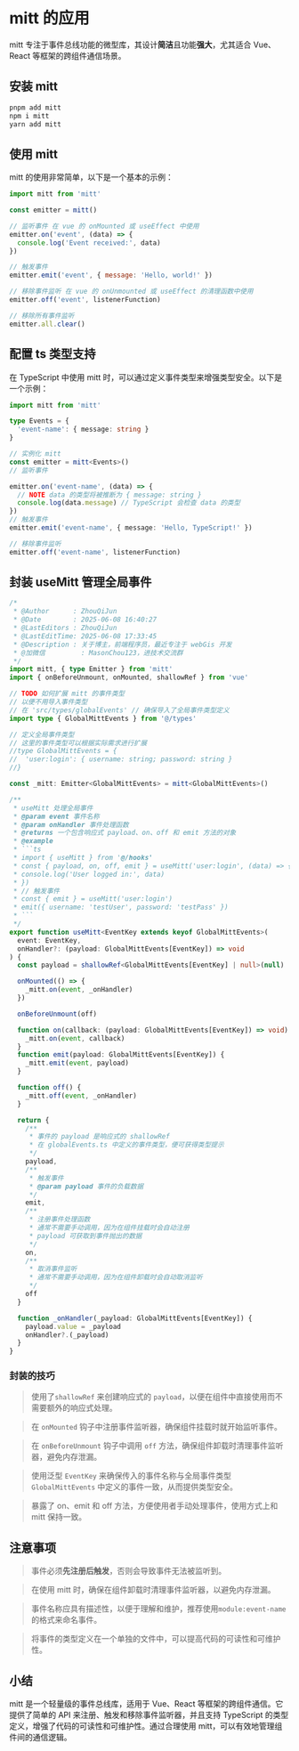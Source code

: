 # mitt 的应用

mitt 专注于事件总线功能的微型库，其设计**简洁**且功能**强大**，尤其适合 Vue、React 等框架的跨组件通信场景。

## 安装 mitt

```bash
pnpm add mitt
npm i mitt
yarn add mitt
```

## 使用 mitt

mitt 的使用非常简单，以下是一个基本的示例：

```js
import mitt from 'mitt'

const emitter = mitt()

// 监听事件 在 vue 的 onMounted 或 useEffect 中使用
emitter.on('event', (data) => {
  console.log('Event received:', data)
})

// 触发事件
emitter.emit('event', { message: 'Hello, world!' })

// 移除事件监听 在 vue 的 onUnmounted 或 useEffect 的清理函数中使用
emitter.off('event', listenerFunction)

// 移除所有事件监听
emitter.all.clear()
```

## 配置 ts 类型支持

在 TypeScript 中使用 mitt 时，可以通过定义事件类型来增强类型安全。以下是一个示例：

```ts
import mitt from 'mitt'

type Events = {
  'event-name': { message: string }
}

// 实例化 mitt
const emitter = mitt<Events>()
// 监听事件

emitter.on('event-name', (data) => {
  // NOTE data 的类型将被推断为 { message: string }
  console.log(data.message) // TypeScript 会检查 data 的类型
})
// 触发事件
emitter.emit('event-name', { message: 'Hello, TypeScript!' })

// 移除事件监听
emitter.off('event-name', listenerFunction)
```

## 封装 useMitt 管理全局事件

````ts
/*
 * @Author      : ZhouQiJun
 * @Date        : 2025-06-08 16:40:27
 * @LastEditors : ZhouQiJun
 * @LastEditTime: 2025-06-08 17:33:45
 * @Description : 关于博主，前端程序员，最近专注于 webGis 开发
 * @加微信         : MasonChou123，进技术交流群
 */
import mitt, { type Emitter } from 'mitt'
import { onBeforeUnmount, onMounted, shallowRef } from 'vue'

// TODO 如何扩展 mitt 的事件类型
// 以便不用导入事件类型
// 在 'src/types/globalEvents' // 确保导入了全局事件类型定义
import type { GlobalMittEvents } from '@/types'

// 定义全局事件类型
// 这里的事件类型可以根据实际需求进行扩展
//type GlobalMittEvents = {
//  'user:login': { username: string; password: string }
//}

const _mitt: Emitter<GlobalMittEvents> = mitt<GlobalMittEvents>()

/**
 * useMitt 处理全局事件
 * @param event 事件名称
 * @param onHandler 事件处理函数
 * @returns 一个包含响应式 payload、on、off 和 emit 方法的对象
 * @example
 * ```ts
 * import { useMitt } from '@/hooks'
 * const { payload, on, off, emit } = useMitt('user:login', (data) => {
 * console.log('User logged in:', data)
 * })
 * // 触发事件
 * const { emit } = useMitt('user:login')
 * emit({ username: 'testUser', password: 'testPass' })
 * ```
 */
export function useMitt<EventKey extends keyof GlobalMittEvents>(
  event: EventKey,
  onHandler?: (payload: GlobalMittEvents[EventKey]) => void
) {
  const payload = shallowRef<GlobalMittEvents[EventKey] | null>(null)

  onMounted(() => {
    _mitt.on(event, _onHandler)
  })

  onBeforeUnmount(off)

  function on(callback: (payload: GlobalMittEvents[EventKey]) => void) {
    _mitt.on(event, callback)
  }
  function emit(payload: GlobalMittEvents[EventKey]) {
    _mitt.emit(event, payload)
  }

  function off() {
    _mitt.off(event, _onHandler)
  }

  return {
    /**
     * 事件的 payload 是响应式的 shallowRef
     * 在 globalEvents.ts 中定义的事件类型，便可获得类型提示
     */
    payload,
    /**
     * 触发事件
     * @param payload 事件的负载数据
     */
    emit,
    /**
     * 注册事件处理函数
     * 通常不需要手动调用，因为在组件挂载时会自动注册
     * payload 可获取到事件抛出的数据
     */
    on,
    /**
     * 取消事件监听
     * 通常不需要手动调用，因为在组件卸载时会自动取消监听
     */
    off
  }

  function _onHandler(_payload: GlobalMittEvents[EventKey]) {
    payload.value = _payload
    onHandler?.(_payload)
  }
}
````

### 封装的技巧

> 使用了`shallowRef` 来创建响应式的 `payload`，以便在组件中直接使用而不需要额外的响应式处理。

> 在 `onMounted` 钩子中注册事件监听器，确保组件挂载时就开始监听事件。

> 在 `onBeforeUnmount` 钩子中调用 `off` 方法，确保组件卸载时清理事件监听器，避免内存泄漏。

> 使用泛型 `EventKey` 来确保传入的事件名称与全局事件类型 `GlobalMittEvents` 中定义的事件一致，从而提供类型安全。

> 暴露了 on、emit 和 off 方法，方便使用者手动处理事件，使用方式上和 mitt 保持一致。

## 注意事项

> 事件必须**先注册后触发**，否则会导致事件无法被监听到。

> 在使用 mitt 时，确保在组件卸载时清理事件监听器，以避免内存泄漏。

> 事件名称应具有描述性，以便于理解和维护，推荐使用`module:event-name`的格式来命名事件。

> 将事件的类型定义在一个单独的文件中，可以提高代码的可读性和可维护性。

## 小结

mitt 是一个轻量级的事件总线库，适用于 Vue、React 等框架的跨组件通信。它提供了简单的 API 来注册、触发和移除事件监听器，并且支持 TypeScript 的类型定义，增强了代码的可读性和可维护性。通过合理使用 mitt，可以有效地管理组件间的通信逻辑。
